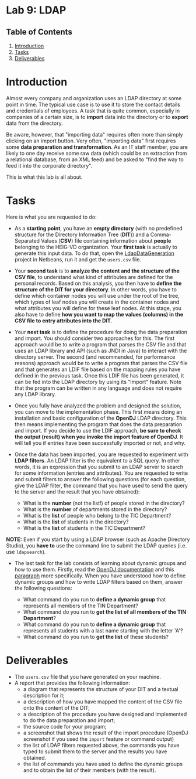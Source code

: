 # Lab 9: LDAP

## Table of Contents

1. [Introduction](#Introduction)
1. [Tasks](#Tasks)
1. [Deliverables](#Deliverables)

# <a name="Introduction"></a>Introduction

Almost every company and organization uses an LDAP directory at some point in time. The typical use case is to use it to store the contact details and credentials of employees. A task that is quite common, especially in companies of a certain size, is to **import** data into the directory or to **export** data from the directory. 

Be aware, however, that "importing data" requires often more than simply clicking on an import button. Very often, "importing data" first requires some **data preparation and transformation**. As an IT staff member, you are likely to one day receive some raw data (which could be an extraction from a relational database, from an XML feed) and be asked to "find the way to feed it into the corporate directory".

This is what this lab is all about.

# <a name="Tasks"></a>Tasks

Here is what you are requested to do:

* As a **starting point**, you have an **empty directory** (with no predefined structure for the Directory Information Tree (**DIT**)) and a Comma-Separated Values (**CSV**) file containing information about **people** belonging to the HEIG-VD organization. Your **first task** is actually to generate this input data. To do that, open the [LdapDataGeneration](LdapDataGeneration) project in Netbeans, run it and get the `users.csv` file.

* Your **second task** is to **analyze the content and the structure of the CSV file**, to understand what kind of attributes are defined for the personal records. Based on this analysis, you then have to **define the structure of the DIT for your directory**. In other words, you have to define which container nodes you will use under the root of the tree, which types of leaf nodes you will create in the container nodes and what attributes you will define for these leaf nodes. At this stage, you also have to define **how you want to map the values (columns) in the CSV file to entry attributes into the DIT**.

* Your **next task** is to define the procedure for doing the data preparation and import. You should consider two approaches for this. The first approach would be to write a program that parses the CSV file and that uses an LDAP library and API (such as JNDI in Java) to interact with the directory server. The second (and recommended, for performance reasons) approach would be to write a program that parses the CSV file and that generates an LDIF file based on the mapping rules you have defined in the previous task. Once this LDIF file has been generated, it can be fed into the LDAP directory by using its "Import" feature. Note that the program can be written in any language and does not require any LDAP library.

* Once you fully have analyzed the problem and designed the solution, you can move to the implementation phase. This first means doing an installation and basic configuration of the **OpenDJ** LDAP directory. This then means implementing the program that does the data preparation and import. If you decide to use the LDIF approach, **be sure to check the output (result) when you invoke the import feature of OpenDJ**. It will tell you if entries have been successfully imported or not, and why.

* Once the data has been imported, you are requested to experiment with **LDAP filters**. An LDAP filter is the equivalent to a SQL query. In other words, it is an expression that you submit to an LDAP server to search for some information (entries and attributes). You are requested to write and submit filters to answer the following questions (for each question, give the LDAP filter, the command that you have used to send the query to the server and the result that you have obtained):

  * What is the **number** (not the list!) of people stored in the directory?
  * What is the **number** of departments stored in the directory?
  * What is the **list** of people who belong to the TIC Department?
  * What is the **list** of students in the directory?
  * What is the **list** of students in the TIC Department?
  
**NOTE:** Even if you start by using a LDAP browser (such as Apache Directory Studio), you **have to** use the command line to submit the LDAP queries (i.e. use `ldapsearch`).

* The last task for the lab consists of learning about dynamic groups and how to use them. Firstly, read the [OpenDJ documentation](http://opendj.forgerock.org/opendj-server/doc/admin-guide/index/chap-groups.html) and this [paragraph](http://opendj.forgerock.org/opendj-server/doc/admin-guide/index/chap-groups.html#dynamic-groups) more specifically. When you have understood how to define dynamic groups and how to write LDAP filters based on them, answer the following questions:
 
  * What command do you run to **define a dynamic group** that represents all members of the TIN Department?
  * What command do you run to **get the list of all members of the TIN Department**?
  * What command do you run to **define a dynamic group** that represents all students with a last name starting with the letter 'A'?
  * What command do you run to **get the list** of these students?

# <a name="Deliverables"></a>Deliverables

* The `users.csv` file that you have generated on your machine.
* A report that provides the following information:
  * a diagram that represents the structure of your DIT and a textual description for it;
  * a description of how you have mapped the content of the CSV file onto the content of the DIT;
  * a description of the procedure you have designed and implemented to do the data preparation and import;
  * the source code for your program;
  * a screenshot that shows the result of the import procedure (OpenDJ screenshot if you used the `import` feature or command output)
  * the list of LDAP filters requested above, the commands you have typed to submit them to the server and the results you have obtained.
  * the list of commands you have used to define the dynamic groups and to obtain the list of their members (with the result).




